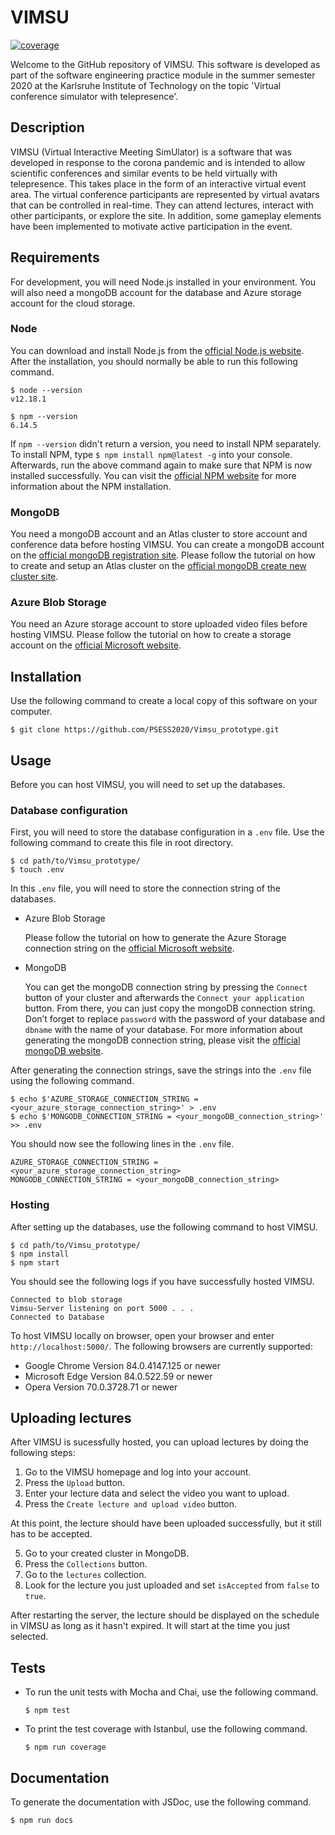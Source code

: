 # VIMSU

[![coverage](https://img.shields.io/codecov/c/github/PSESS2020/Vimsu_prototype)](https://codecov.io/gh/PSESS2020/Vimsu_prototype)

Welcome to the GitHub repository of VIMSU. This software is developed as part of the software engineering practice module in the summer semester 2020 at the Karlsruhe Institute of Technology on the topic 'Virtual conference simulator with telepresence'.

## Description

VIMSU (Virtual Interactive Meeting SimUlator) is a software that was developed in response to the corona pandemic and is intended to allow scientific conferences and similar events to be held virtually with telepresence. This takes place in the form of an interactive virtual event area. The virtual conference participants are represented by virtual avatars that can be controlled in real-time. They can attend lectures, interact with other participants, or explore the site. In addition, some gameplay elements have been implemented to motivate active participation in the event. 

## Requirements

For development, you will need Node.js installed in your environment. You will also need a mongoDB account for the database and Azure storage account for the cloud storage.

### Node
You can download and install Node.js from the [official Node.js website](https://nodejs.org/). After the installation, you should normally be able to run this following command.

    $ node --version
    v12.18.1

    $ npm --version
    6.14.5

If `npm --version` didn't return a version, you need to install NPM separately. To install NPM, type `$ npm install npm@latest -g` into your console. Afterwards, run the above command again to make sure that NPM is now installed successfully. You can visit the [official NPM website](https://npmjs.org/) for more information about the NPM installation.

### MongoDB
You need a mongoDB account and an Atlas cluster to store account and conference data before hosting VIMSU. You can create a mongoDB account on the [official mongoDB registration site](https://account.mongodb.com/account/register/). Please follow the tutorial on how to create and setup an Atlas cluster on the [official mongoDB create new cluster site](https://docs.atlas.mongodb.com/tutorial/create-new-cluster/).

### Azure Blob Storage
You need an Azure storage account to store uploaded video files before hosting VIMSU. Please follow the tutorial on how to create a storage account on the [official Microsoft website](https://docs.microsoft.com/en-us/azure/storage/common/storage-account-create?tabs=azure-portal).

## Installation
Use the following command to create a local copy of this software on your computer.

    $ git clone https://github.com/PSESS2020/Vimsu_prototype.git

## Usage
Before you can host VIMSU, you will need to set up the databases.

### Database configuration

First, you will need to store the database configuration in a `.env` file. Use the following command to create this file in root directory.

    $ cd path/to/Vimsu_prototype/
    $ touch .env

In this `.env` file, you will need to store the connection string of the databases. 

- Azure Blob Storage

    Please follow the tutorial on how to generate the Azure Storage connection string on the [official Microsoft website](https://docs.microsoft.com/en-us/azure/storage/common/storage-account-keys-manage?tabs=azure-portal).

- MongoDB

    You can get the mongoDB connection string by pressing the `Connect` button of your cluster and afterwards the `Connect your application` button. From there, you can just copy the mongoDB connection string. Don’t forget to replace `password` with the password of your database and `dbname` with the name of your database.
    For more information about generating the mongoDB connection string, please visit the [official mongoDB website](https://docs.mongodb.com/manual/reference/connection-string/).

After generating the connection strings, save the strings into the `.env` file using the following command.

    $ echo $'AZURE_STORAGE_CONNECTION_STRING = <your_azure_storage_connection_string>' > .env
    $ echo $'MONGODB_CONNECTION_STRING = <your_mongoDB_connection_string>' >> .env

You should now see the following lines in the `.env` file.

    AZURE_STORAGE_CONNECTION_STRING = <your_azure_storage_connection_string>
    MONGODB_CONNECTION_STRING = <your_mongoDB_connection_string>

### Hosting
After setting up the databases, use the following command to host VIMSU.

    $ cd path/to/Vimsu_prototype/
    $ npm install
    $ npm start

You should see the following logs if you have successfully hosted VIMSU.

    Connected to blob storage
    Vimsu-Server listening on port 5000 . . .
    Connected to Database

To host VIMSU locally on browser, open your browser and enter `http://localhost:5000/`. The following browsers are currently supported:
- Google Chrome Version 84.0.4147.125 or newer
- Microsoft Edge Version 84.0.522.59 or newer
- Opera Version 70.0.3728.71 or newer

## Uploading lectures
After VIMSU is sucessfully hosted, you can upload lectures by doing the following steps:

1. Go to the VIMSU homepage and log into your account.
2. Press the `Upload` button.
3. Enter your lecture data and select the video you want to upload.
4. Press the `Create lecture and upload video` button.

At this point, the lecture should have been uploaded successfully, but it still has to be accepted.

5. Go to your created cluster in MongoDB.
6. Press the `Collections` button.
7. Go to the `lectures` collection.
8. Look for the lecture you just uploaded and set `isAccepted` from `false` to `true`.

After restarting the server, the lecture should be displayed on the schedule in VIMSU as long as it hasn't expired. It will start at the time you just selected.


    
## Tests

- To run the unit tests with Mocha and Chai, use the following command.

      $ npm test
    
- To print the test coverage with Istanbul, use the following command.

      $ npm run coverage

## Documentation

To generate the documentation with JSDoc, use the following command.
    
    $ npm run docs
